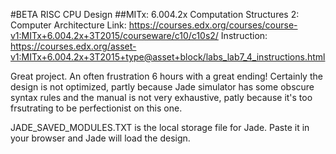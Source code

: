 #BETA RISC CPU Design
##MITx: 6.004.2x Computation Structures 2: Computer Architecture
Link: https://courses.edx.org/courses/course-v1:MITx+6.004.2x+3T2015/courseware/c10/c10s2/
Instruction: https://courses.edx.org/asset-v1:MITx+6.004.2x+3T2015+type@asset+block/labs_lab7_4_instructions.html

Great project. An often frustration 6 hours with a great ending!
Certainly the design is not optimized, partly because Jade simulator has some obscure syntax rules and the manual is not very exhaustive, patly because it's too frsutrating to be perfectionist on this one.

JADE_SAVED_MODULES.TXT is the local storage file for Jade. Paste it in your browser and Jade will load the design.
